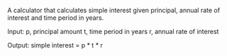 A calculator that calculates simple interest given principal, annual rate of interest and time period in years.

Input:
  p, principal amount
  t, time period in years
  r, annual rate of interest

Output:
  simple interest = p * t * r
  
